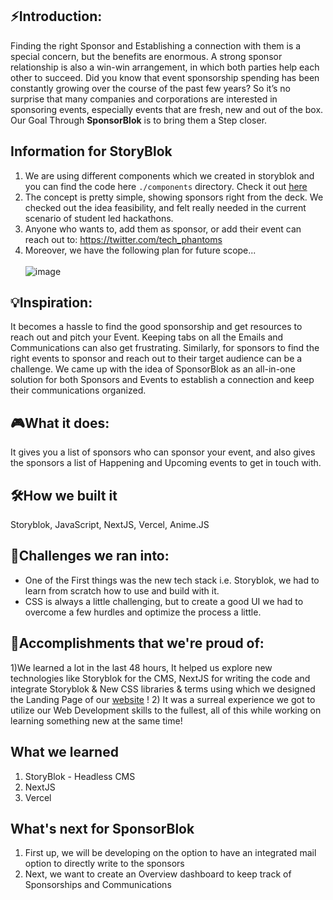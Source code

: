 ## ⚡Introduction:
Finding the right Sponsor and Establishing a connection with them is a special concern, but the benefits are enormous. A strong sponsor relationship is also a win-win arrangement, in which both parties help each other to succeed.
Did you know that event sponsorship spending has been constantly growing over the course of the past few years? So it’s no surprise that many companies and corporations are interested in sponsoring events, especially events that are fresh, new and out of the box.
Our Goal Through **SponsorBlok** is to bring them a Step closer.

## Information for StoryBlok

1. We are using different components which we created in storyblok and you can find the code here `./components` directory. Check it out [here](https://github.com/imabp/getsponsors/tree/main/components)
2. The concept is pretty simple, showing sponsors right from the deck. We checked out the idea feasibility, and felt really needed in the current scenario of student led hackathons.
3. Anyone who wants to, add them as sponsor, or add their event can reach out to: https://twitter.com/tech_phantoms
4. Moreover, we have the following plan for future scope...<br/><br/>
![image](https://user-images.githubusercontent.com/67915580/138581029-2095c21c-146c-4aaf-bee8-3c947c54caf1.png) 

## 💡Inspiration:
It becomes a hassle to find the good sponsorship and get resources to reach out and pitch your Event.
Keeping tabs on all the Emails and Communications can also get frustrating.
Similarly, for sponsors to find the right events to sponsor and reach out to their target audience can be a challenge.
We came up with the idea of SponsorBlok as an all-in-one solution for both Sponsors and Events to establish a connection and keep their communications organized.

## 🎮What it does:
It gives you a list of sponsors who can sponsor your event, and also gives the sponsors a list of Happening and Upcoming events to get in touch with.


##  🛠How we built it
Storyblok, JavaScript, NextJS, Vercel, Anime.JS

## 🚩Challenges we ran into:
- One of the First things was the new tech stack i.e. Storyblok, we had to learn from scratch how to use and build with it.
- CSS is always a little challenging, but to create a good UI we had to overcome a few hurdles and optimize the process a little.

## 🎉Accomplishments that we're proud of:
1)We learned a lot in the last 48 hours, It helped us explore new technologies like Storyblok for the CMS, NextJS for writing the code and integrate Storyblok & New CSS libraries & terms using which we designed the Landing Page of our [website](https://imabp.github.io/getsponsors) !
2) It was a surreal experience we got to utilize our Web Development skills to the fullest, all of this while working on learning something new at the same time!



## What we learned
1. StoryBlok - Headless CMS
2. NextJS
3. Vercel
## What's next for SponsorBlok
1. First up, we will be developing on the option to have an integrated mail option to directly write to the sponsors
2. Next, we want to create an Overview dashboard to keep track of Sponsorships and Communications
